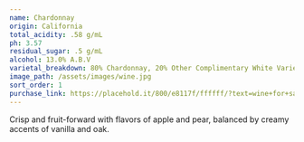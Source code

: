 ```yaml
---
name: Chardonnay
origin: California
total_acidity: .58 g/mL
ph: 3.57
residual_sugar: .5 g/mL
alcohol: 13.0% A.B.V
varietal_breakdown: 80% Chardonnay, 20% Other Complimentary White Varietals
image_path: /assets/images/wine.jpg
sort_order: 1
purchase_link: https://placehold.it/800/e8117f/ffffff/?text=wine+for+sale
---
```


Crisp and fruit-forward with flavors of apple and pear, balanced by creamy accents of vanilla and oak.